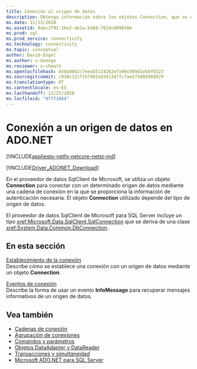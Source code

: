 ```yaml
---
title: Conexión al origen de datos
description: Obtenga información sobre los objetos Connection, que se usan para conectarse a orígenes de datos en ADO.NET. El objeto Connection elegido depende del tipo de origen de datos.
ms.date: 11/13/2020
ms.assetid: 9abc3f92-1be3-4e1a-b360-762dc689650e
ms.prod: sql
ms.prod_service: connectivity
ms.technology: connectivity
ms.topic: conceptual
author: David-Engel
ms.author: v-daenge
ms.reviewer: v-chmalh
ms.openlocfilehash: 65bbd662c7eeab5114262efa96c009d1ebbf0323
ms.sourcegitcommit: c938c12cf157962a5541347fcfae57588b90d929
ms.translationtype: HT
ms.contentlocale: es-ES
ms.lasthandoff: 12/25/2020
ms.locfileid: "97771664"
---
```

# <a name="connecting-to-a-data-source-in-adonet"></a>Conexión a un origen de datos en ADO.NET

[!INCLUDE[appliesto-netfx-netcore-netst-md](../../includes/appliesto-netfx-netcore-netst-md.md)]

[!INCLUDE[Driver_ADONET_Download](../../includes/driver_adonet_download.md)]

En el proveedor de datos SqlClient de Microsoft, se utiliza un objeto **Connection** para conectar con un determinado origen de datos mediante una cadena de conexión en la que se proporciona la información de autenticación necesaria. El objeto **Connection** utilizado depende del tipo de origen de datos.

El proveedor de datos SqlClient de Microsoft para SQL Server incluye un tipo <xref:Microsoft.Data.SqlClient.SqlConnection> que se deriva de una clase <xref:System.Data.Common.DbConnection>.

## <a name="in-this-section"></a>En esta sección  

[Establecimiento de la conexión](establishing-connection.md)\
Describe cómo se establece una conexión con un origen de datos mediante un objeto **Connection**.

[Eventos de conexión](connection-events.md)\
Describe la forma de usar un evento **InfoMessage** para recuperar mensajes informativos de un origen de datos.

## <a name="see-also"></a>Vea también

- [Cadenas de conexión](connection-strings.md)
- [Agrupación de conexiones](connection-pooling.md)
- [Comandos y parámetros](commands-parameters.md)
- [Objetos DataAdapter y DataReader](dataadapters-datareaders.md)
- [Transacciones y simultaneidad](transactions-and-concurrency.md)
- [Microsoft ADO.NET para SQL Server](microsoft-ado-net-sql-server.md)
